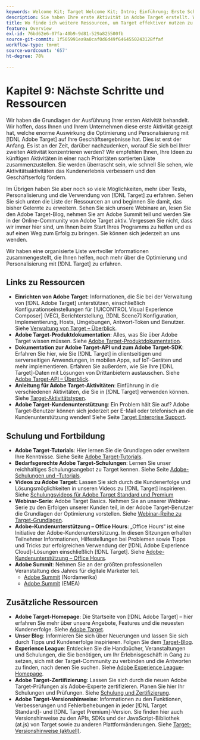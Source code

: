 ```yaml
---
keywords: Welcome Kit; Target Welcome Kit; Intro; Einführung; Erste Schritte
description: Sie haben Ihre erste Aktivität in Adobe Target erstellt. Wie geht es weiter? In diesem Artikel finden Sie Links zu weiteren Ressourcen, Tutorials und Videoanleitungen.
title: Wo finde ich weitere Ressourcen, um Target effektiver nutzen zu können?
feature: Overview
exl-id: 76bd62e6-07fa-40b9-9d81-529a825500fb
source-git-commit: 1f505991ea9a0caf0d6d49f6464550243128ffaf
workflow-type: tm+mt
source-wordcount: '657'
ht-degree: 78%

---
```


# Kapitel 9: Nächste Schritte und Ressourcen

Wir haben die Grundlagen der Ausführung Ihrer ersten Aktivität behandelt. Wir hoffen, dass Ihnen und Ihrem Unternehmen diese erste Aktivität gezeigt hat, welche enorme Auswirkung die Optimierung und Personalisierung mit [!DNL Adobe Target] auf Ihre Geschäftsergebnisse hat. Dies ist erst der Anfang. Es ist an der Zeit, darüber nachzudenken, worauf Sie sich bei Ihrer zweiten Aktivität konzentrieren werden? Wir empfehlen Ihnen, Ihre Ideen zu künftigen Aktivitäten in einer nach Prioritäten sortierten Liste zusammenzustellen. Sie werden überrascht sein, wie schnell Sie sehen, wie Aktivitätsaktivitäten das Kundenerlebnis verbessern und den Geschäftserfolg fördern.

Im Übrigen haben Sie aber noch so viele Möglichkeiten, mehr über Tests, Personalisierung und die Verwendung von [!DNL Target] zu erfahren. Sehen Sie sich unten die Liste der Ressourcen an und beginnen Sie damit, das bisher Gelernte zu erweitern. Sehen Sie sich unsere Webinare an, lesen Sie den Adobe Target-Blog, nehmen Sie am Adobe Summit teil und werden Sie in der Online-Community von Adobe Target aktiv. Vergessen Sie nicht, dass wir immer hier sind, um Ihnen beim Start Ihres Programms zu helfen und es auf einen Weg zum Erfolg zu bringen. Sie können sich jederzeit an uns wenden.

Wir haben eine organisierte Liste wertvoller Informationen zusammengestellt, die Ihnen helfen, noch mehr über die Optimierung und Personalisierung mit [!DNL Target] zu erfahren.

## Links zu Ressourcen

* **Einrichten von Adobe Target**: Informationen, die Sie bei der Verwaltung von [!DNL Adobe Target] unterstützen, einschließlich Konfigurationseinstellungen für [!UICONTROL Visual Experience Composer] (VEC), Berichterstellung, [!DNL Scene7] Konfiguration, Implementierung, Hosts, Umgebungen, Antwort-Token und Benutzer. Siehe [Verwaltung von Target – Überblick](/help/main/administrating-target/administrating-target.md).
* **Adobe Target-Produktdokumentation**: Alles, was Sie über Adobe Target wissen müssen. Siehe [Adobe Target-Produktdokumentation](https://experienceleague.adobe.com/docs/target/using/target-home.html?lang=de).
* **Dokumentation zur Adobe Target-API und zum Adobe Target-SDK**: Erfahren Sie hier, wie Sie [!DNL Target] in clientseitigen und serverseitigen Anwendungen, in mobilen Apps, auf IoT-Geräten und mehr implementieren. Erfahren Sie außerdem, wie Sie Ihre [!DNL Target]-Daten mit Lösungen von Drittanbietern austauschen. Siehe [Adobe Target-API – Überblick](/help/main/api/api-overview.md).
* **Anleitung für Adobe Target-Aktivitäten**: Einführung in die verschiedenen Aktivitäten, die Sie in [!DNL Target] verwenden können. Siehe [Target-Aktivitätstypen](/help/main/c-activities/target-activities-guide.md).
* **Adobe Target-Kundenunterstützung**: Ein Problem hält Sie auf? Adobe Target-Benutzer können sich jederzeit per E-Mail oder telefonisch an die Kundenunterstützung wenden! Siehe Seite [Target Enterprise Support](https://helpx.adobe.com/de/contact/enterprise-support.ec.html#target).

## Schulung und Fortbildung

* **Adobe Target-Tutorials**: Hier lernen Sie die Grundlagen oder erweitern Ihre Kenntnisse. Siehe Seite [Adobe Target-Tutorials](https://experienceleague.adobe.com/docs/target-learn/tutorials/overview.html?lang=de).
* **Bedarfsgerechte Adobe Target-Schulungen**: Lernen Sie unser reichhaltiges Schulungsangebot zu Target kennen. Siehe Seite [Adobe-Schulungen und -Tutorials](https://helpx.adobe.com/de/learning.html?promoid=KAUDK).
* **Videos zu Adobe Target:** Lassen Sie sich durch die Kundenerfolge und Lösungsmöglichkeiten in unseren Videos zu [!DNL Target] inspirieren. Siehe [Schulungsvideos für Adobe Target Standard und Premium](/help/main/c-intro/target-standard-premium-training-videos.md)
* **Webinar-Serie**: Adobe Target Basics. Nehmen Sie an unserer Webinar-Serie zu den Erfolgen unserer Kunden teil, in der Adobe Target-Benutzer die Grundlagen der Optimierung vorstellen. Siehe [Webinar-Reihe zu Target-Grundlagen](/help/main/cmp-resources-and-contact-information.md#concept_11902FAC95C64479AABE020557A7EEE4).
* **Adobe-Kundenunterstützung – Office Hours**: „Office Hours“ ist eine Initiative der Adobe-Kundenunterstützung. In diesen Sitzungen erhalten Teilnehmer Informationen, Hilfestellungen bei Problemen sowie Tipps und Tricks zur erfolgreichen Verwendung der [!DNL Adobe Experience Cloud]-Lösungen einschließlich [!DNL Target]. Siehe [Adobe-Kundenunterstützung – Office Hours](/help/main/cmp-resources-and-contact-information.md#concept_58EA30379D3B48C4848BA2A8C464A5B7).
* **Adobe Summit**: Nehmen Sie an der größten professionellen Veranstaltung des Jahres für digitale Marketer teil.
   * [Adobe Summit](https://summit.adobe.com/na/) (Nordamerika)
   * [Adobe Summit](https://summit-emea.adobe.com/emea/) (EMEA)

## Zusätzliche Ressourcen

* **Adobe Target-Homepage**: Die Startseite von [!DNL Adobe Target] – hier erfahren Sie mehr über unsere Angebote, Features und die neuesten Kundenerfolge. Siehe [Adobe Target](https://www.adobe.com/de/marketing/target.html).
* **Unser Blog**: Informieren Sie sich über Neuerungen und lassen Sie sich durch Tipps und Kundenerfolge inspirieren. Folgen Sie dem [Target-Blog](https://blog.adobe.com/en/topics/target).
* **Experience League**: Entdecken Sie die Handbücher, Veranstaltungen und Schulungen, die Sie benötigen, um Ihr Erlebnisgeschäft in Gang zu setzen, sich mit der Target-Community zu verbinden und die Antworten zu finden, nach denen Sie suchen. Siehe [Adobe Experience League-Homepage](https://experienceleague.adobe.com/?lang=de#home).
* **Adobe Target-Zertifizierung**: Lassen Sie sich durch die neuen Adobe Target-Prüfungen als Adobe-Experte zertifizieren. Planen Sie hier Ihr Schulungen und Prüfungen. Siehe [Schulung und Zertifizierung](/help/main/c-intro/training-and-certification.md).
* **Adobe Target-Versionshinweise**: Informationen zu den Funktionen, Verbesserungen und Fehlerbehebungen in jeder [!DNL Target Standard]- und [!DNL Target Premium]-Version. Sie finden hier auch Versionshinweise zu den APIs, SDKs und der JavaScript-Bibliothek (at.js) von Target sowie zu anderen Plattformänderungen. Siehe [Target-Versionshinweise (aktuell)](/help/main/r-release-notes/release-notes.md).
